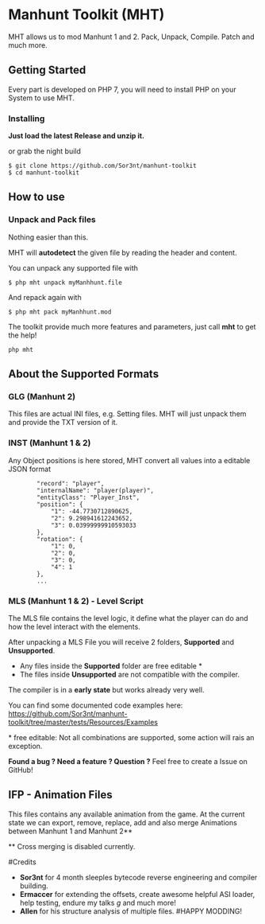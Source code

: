 # Manhunt Toolkit (MHT)

MHT allows us to mod Manhunt 1 and 2. Pack, Unpack, Compile. Patch and much more. 

## Getting Started

Every part is developed on PHP 7, you will need to install PHP on your System to use MHT.

### Installing

**Just load the latest Release and unzip it.**

or grab the night build
```
$ git clone https://github.com/Sor3nt/manhunt-toolkit
$ cd manhunt-toolkit
```


## How to use

### Unpack and Pack files

Nothing easier than this. 

MHT will **autodetect** the given file by reading the header and content.


You can unpack any supported file with
```
$ php mht unpack myManhhunt.file
```

And repack again with
```
$ php mht pack myManhhunt.mod
```

The toolkit provide much more features and parameters, just call **mht** to get the help!
```
php mht
```


## About the Supported Formats

### GLG (Manhunt 2)
This files are actual INI files, e.g. Setting files. MHT will just unpack them and provide the TXT version of it.

### INST (Manhunt 1 & 2)
Any Object positions is here stored, MHT convert all values into a editable JSON format

```
        "record": "player",
        "internalName": "player(player)",
        "entityClass": "Player_Inst",
        "position": {
            "1": -44.7730712890625,
            "2": 9.298941612243652,
            "3": 0.03999999910593033
        },
        "rotation": {
            "1": 0,
            "2": 0,
            "3": 0,
            "4": 1
        },
        ...
```

### MLS (Manhunt 1 & 2) - Level Script

The MLS file contains the level logic, it define what the player can do and how the level interact with the elements.

After unpacking a MLS File you will receive 2 folders, **Supported** and **Unsupported**.
* Any files inside the **Supported** folder are free editable \*
* The files inside **Unsupported** are not compatible with the compiler.

The compiler is in a **early state** but works already very well.

You can find some documented code examples here: https://github.com/Sor3nt/manhunt-toolkit/tree/master/tests/Resources/Examples

\* free editable: Not all combinations are supported, some action will rais an exception.
 
 **Found a bug ? Need a feature ? Question ?** 
 Feel free to create a Issue on GitHub!

## IFP - Animation Files

This files contains any available animation from the game. At the current state we can export, remove, replace, add and also merge Animations between Manhunt 1 and Manhunt 2**
 
 ** Cross merging is disabled currently. 
 
#Credits
 
* **Sor3nt** for 4 month sleeples bytecode reverse engineering and compiler building.
* **Ermaccer** for extending the offsets, create awesome helpful ASI loader, help testing, endure my talks *g* and much more!
* **Allen** for his structure analysis of multiple files.
#HAPPY MODDING!
 
 
 